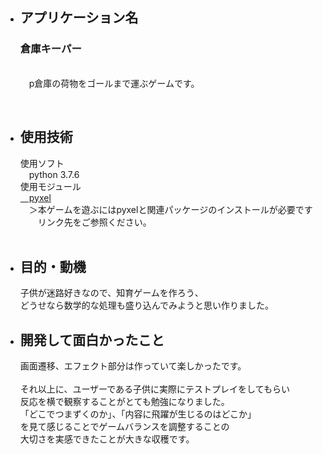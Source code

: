 <ul>
  <li><h2>アプリケーション名</h2></li>
    <p>
      <h3>倉庫キーパー</h3><br>
      <a>&emsp;p倉庫の荷物をゴールまで運ぶゲームです。</a><br>
    </p>
  <br>
  <li><h2>使用技術</h2></li>
    <a>使用ソフト</a><br>
    <a>&emsp;python 3.7.6</a><br>
    <a>使用モジュール</a><br>
    <a href="https://github.com/kitao/pyxel">&emsp;pyxel</a><br>
    <a>&emsp;＞本ゲームを遊ぶにはpyxelと関連パッケージのインストールが必要です<br>&emsp;&emsp;リンク先をご参照ください。</a><br>
    <br>
  <li><h2>目的・動機</h2></li>
    <p>
      子供が迷路好きなので、知育ゲームを作ろう、<br>
      どうせなら数学的な処理も盛り込んでみようと思い作りました。<br>
    </p>
  
  <li><h2>開発して面白かったこと</h2></li>
    <p>
      画面遷移、エフェクト部分は作っていて楽しかったです。<br>
      <br>
      それ以上に、ユーザーである子供に実際にテストプレイをしてもらい<br>
      反応を横で観察することがとても勉強になりました。<br>
      「どこでつまずくのか」、「内容に飛躍が生じるのはどこか」<br>
      を見て感じることでゲームバランスを調整することの<br>
      大切さを実感できたことが大きな収穫です。<br>
    </p>
</ul>
　
